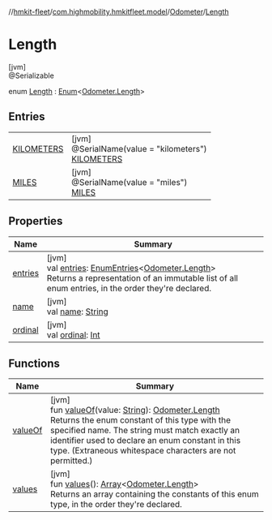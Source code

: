 //[hmkit-fleet](../../../../index.md)/[com.highmobility.hmkitfleet.model](../../index.md)/[Odometer](../index.md)/[Length](index.md)

# Length

[jvm]\
@Serializable

enum [Length](index.md) : [Enum](https://kotlinlang.org/api/latest/jvm/stdlib/kotlin-stdlib/kotlin/-enum/index.html)&lt;[Odometer.Length](index.md)&gt;

## Entries

| | |
|---|---|
| [KILOMETERS](-k-i-l-o-m-e-t-e-r-s/index.md) | [jvm]<br>@SerialName(value = &quot;kilometers&quot;)<br>[KILOMETERS](-k-i-l-o-m-e-t-e-r-s/index.md) |
| [MILES](-m-i-l-e-s/index.md) | [jvm]<br>@SerialName(value = &quot;miles&quot;)<br>[MILES](-m-i-l-e-s/index.md) |

## Properties

| Name | Summary |
|---|---|
| [entries](entries.md) | [jvm]<br>val [entries](entries.md): [EnumEntries](https://kotlinlang.org/api/latest/jvm/stdlib/kotlin-stdlib/kotlin.enums/-enum-entries/index.html)&lt;[Odometer.Length](index.md)&gt;<br>Returns a representation of an immutable list of all enum entries, in the order they're declared. |
| [name](../../-eligibility-status/-connectivity-status/-u-n-k-n-o-w-n/index.md#-372974862%2FProperties%2F-1829386432) | [jvm]<br>val [name](../../-eligibility-status/-connectivity-status/-u-n-k-n-o-w-n/index.md#-372974862%2FProperties%2F-1829386432): [String](https://kotlinlang.org/api/latest/jvm/stdlib/kotlin-stdlib/kotlin/-string/index.html) |
| [ordinal](../../-eligibility-status/-connectivity-status/-u-n-k-n-o-w-n/index.md#-739389684%2FProperties%2F-1829386432) | [jvm]<br>val [ordinal](../../-eligibility-status/-connectivity-status/-u-n-k-n-o-w-n/index.md#-739389684%2FProperties%2F-1829386432): [Int](https://kotlinlang.org/api/latest/jvm/stdlib/kotlin-stdlib/kotlin/-int/index.html) |

## Functions

| Name | Summary |
|---|---|
| [valueOf](value-of.md) | [jvm]<br>fun [valueOf](value-of.md)(value: [String](https://kotlinlang.org/api/latest/jvm/stdlib/kotlin-stdlib/kotlin/-string/index.html)): [Odometer.Length](index.md)<br>Returns the enum constant of this type with the specified name. The string must match exactly an identifier used to declare an enum constant in this type. (Extraneous whitespace characters are not permitted.) |
| [values](values.md) | [jvm]<br>fun [values](values.md)(): [Array](https://kotlinlang.org/api/latest/jvm/stdlib/kotlin-stdlib/kotlin/-array/index.html)&lt;[Odometer.Length](index.md)&gt;<br>Returns an array containing the constants of this enum type, in the order they're declared. |
